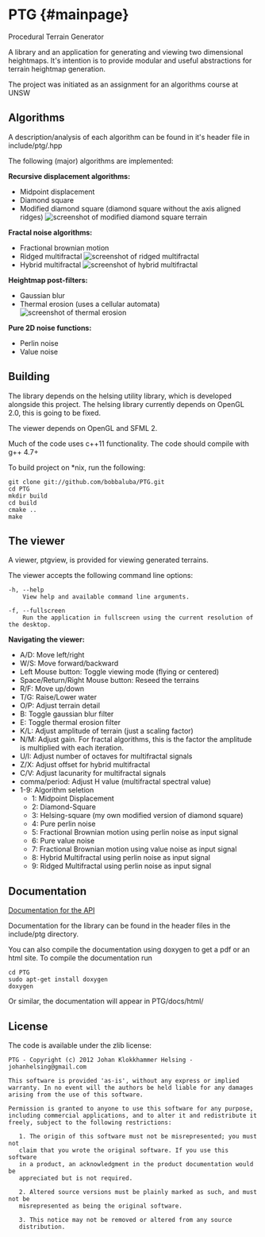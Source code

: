 PTG                                    {#mainpage}
===

Procedural Terrain Generator

A library and an application for generating and viewing two dimensional heightmaps.
It's intention is to provide modular and useful abstractions for terrain heightmap generation.

The project was initiated as an assignment for an algorithms course at UNSW

Algorithms
----------

A description/analysis of each algorithm can be found in it's header file in include/ptg/<algorithm>.hpp

The following (major) algorithms are implemented:

**Recursive displacement algorithms:**
* Midpoint displacement
* Diamond square
* Modified diamond square (diamond square without the axis aligned ridges)
  ![screenshot of modified diamond square terrain](http://bobbaluba.github.com/PTG/screenshots/diamondsquare.png)

**Fractal noise algorithms:**
* Fractional brownian motion
* Ridged multifractal
  ![screenshot of ridged multifractal](http://bobbaluba.github.com/PTG/screenshots/ridgedmultifractal.png)
* Hybrid multifractal
  ![screenshot of hybrid multifractal](http://bobbaluba.github.com/PTG/screenshots/hybridmultifractal.png)

**Heightmap post-filters:**
* Gaussian blur
* Thermal erosion (uses a cellular automata)
  ![screenshot of thermal erosion](http://bobbaluba.github.com/PTG/screenshots/hybridmultifractaleroded.png)

**Pure 2D noise functions:**
* Perlin noise
* Value noise

Building
--------

The library depends on the helsing utility library, which is developed alongside this project.
The helsing library currently depends on OpenGL 2.0, this is going to be fixed.

The viewer depends on OpenGL and SFML 2.

Much of the code uses c++11 functionality. The code should compile with g++ 4.7+

To build project on *nix, run the following:

    git clone git://github.com/bobbaluba/PTG.git
    cd PTG
    mkdir build
    cd build
    cmake ..
    make

The viewer
----------------

A viewer, ptgview, is provided for viewing generated terrains.

The viewer accepts the following command line options:

    -h, --help
        View help and available command line arguments.
    
    -f, --fullscreen
        Run the application in fullscreen using the current resolution of the desktop.

**Navigating the viewer:**

* A/D: Move left/right
* W/S: Move forward/backward
* Left Mouse button: Toggle viewing mode (flying or centered)
* Space/Return/Right Mouse button: Reseed the terrains
* R/F: Move up/down
* T/G: Raise/Lower water
* O/P: Adjust terrain detail
* B: Toggle gaussian blur filter
* E: Toggle thermal erosion filter
* K/L: Adjust amplitude of terrain (just a scaling factor)
* N/M: Adjust gain. For fractal algorithms, this is the factor the amplitude is multiplied with each iteration.
* U/I: Adjust number of octaves for multifractal signals
* Z/X: Adjust offset for hybrid multifractal
* C/V: Adjust lacunarity for multifractal signals
* comma/period: Adjust H value (multifractal spectral value)
* 1-9: Algorithm seletion
    * 1: Midpoint Displacement
    * 2: Diamond-Square
    * 3: Helsing-square (my own modified version of diamond square)
    * 4: Pure perlin noise
    * 5: Fractional Brownian motion using perlin noise as input signal
    * 6: Pure value noise
    * 7: Fractional Brownian motion using value noise as input signal
    * 8: Hybrid Multifractal using perlin noise as input signal
    * 9: Ridged Multifractal using perlin noise as input signal

Documentation
-------------

[Documentation for the API](http://bobbaluba.github.com/PTG/docs/html)

Documentation for the library can be found in the header files in the include/ptg
directory.

You can also compile the documentation using doxygen to get a pdf or an html site.
To compile the documentation run

    cd PTG
    sudo apt-get install doxygen
    doxygen

Or similar, the documentation will appear in PTG/docs/html/

License
-------

The code is available under the zlib license:
    
    PTG - Copyright (c) 2012 Johan Klokkhammer Helsing - johanhelsing@gmail.com
    
    This software is provided 'as-is', without any express or implied
    warranty. In no event will the authors be held liable for any damages
    arising from the use of this software.
    
    Permission is granted to anyone to use this software for any purpose,
    including commercial applications, and to alter it and redistribute it
    freely, subject to the following restrictions:
    
       1. The origin of this software must not be misrepresented; you must not
       claim that you wrote the original software. If you use this software
       in a product, an acknowledgment in the product documentation would be
       appreciated but is not required.

       2. Altered source versions must be plainly marked as such, and must not be
       misrepresented as being the original software.
    
       3. This notice may not be removed or altered from any source
       distribution.
